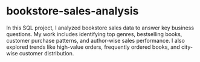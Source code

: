 # bookstore-sales-analysis
In this SQL project, I analyzed bookstore sales data to answer key business questions. My work includes identifying top genres, bestselling books, customer purchase patterns, and author-wise sales performance. I also explored trends like high-value orders, frequently ordered books, and city-wise customer distribution.
